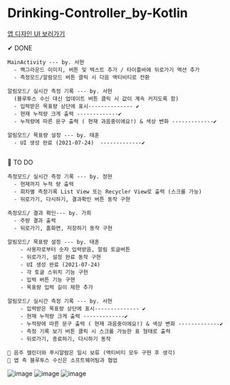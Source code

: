 # Drinking-Controller_by-Kotlin

[앱 디자인 UI 보러가기](https://xd.adobe.com/view/60ebbbf1-3937-4249-83f1-eb39b67fc7c1-35b8/screen/0ca46740-12ed-4ccf-8a70-f8d656cc1de5)  

✔ DONE  
```
MainActivity --- by. 서현
  - 백그라운드 이미지, 버튼 및 텍스트 추가 / 타이틀바에 뒤로가기 액션 추가
  - 측정모드/알람모드 버튼 클릭 시 다음 액티비티로 전환
  
알림모드/ 실시간 측정 기록 --- by. 서현
  (블루투스 수신 대신 업데이트 버튼 클릭 시 값이 계속 커지도록 함)
  - 입력받은 목표량 상단에 표시-------------- ✔
  - 현재 누적량 크게 출력 -------------✔
  - 누적량에 따른 문구 출력 ( 현재 과음중이에요!) & 색상 변화 -------------✔
  
알림모드/ 목표량 설정 --- by. 태훈
  - UI 생성 완료 (2021-07-24)  -------------✔
  
```

📌 TO DO
```
측정모드/ 실시간 측정 기록 --- by. 정현
  - 현재까지 누적 량 출력
  - 회차별 측정기록 List View 또는 Recycler View로 출력 (스크롤 가능)
  - 뒤로가기, 다시하기, 결과확인 버튼 동작 구현  

측정모드/ 결과 확인--- by. 가희
  - 주량 결과 출력
  - 뒤로가기, 홈화면, 저장하기 동작 구현  

알림모드/ 목표량 설정 --- by. 태훈
    - 사용자로부터 숫자 입력받음, 알림 토글버튼
    - 뒤로가기, 설정 완료 동작 구현
    - UI 생성 완료 (2021-07-24)
    - 각 토글 스위치 기능 구현
    - 입력 버튼 기능 구현
    - 목표량 입력 길이 제한 추가

알림모드/ 실시간 측정 기록 --- by. 서현
    - 입력받은 목표량 상단에 표시-------------- ✔
    - 현재 누적량 크게 출력 -------------✔
    - 누적량에 따른 문구 출력 ( 현재 과음중이에요!) & 색상 변화 -------------✔
    - 측정 기록 보기 버튼 클릭 시 스크롤 가능한 표 형태로 출력
    - 뒤로가기, 종료하기, 다시하기 동작 
      
📢 음주 캘린더와 푸시알람은 일시 보류 (액티비티 모두 구현 후 생각)
📢 앱 측 블루투스 수신은 소프트웨어팀과 협업
```

![image](https://user-images.githubusercontent.com/61939286/126867456-a5347a43-22e2-4c18-815c-d7715527b783.png)
![image](https://user-images.githubusercontent.com/61939286/126867465-91bb26a2-d5f8-4f0d-a37f-f3a3ea59e62c.png)
![image](https://user-images.githubusercontent.com/61939286/126867154-19fa3c43-a289-419d-9c5f-ef1699ae3f3b.png)

